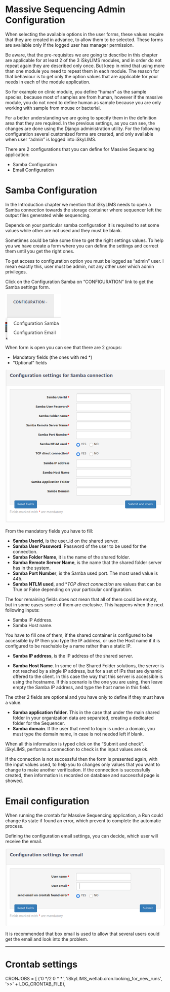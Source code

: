 # Massive Sequencing Admin Configuration


When selecting the available options in the user forms, these values require that they are created in advance, to allow them to be selected. These forms are available only If the logged user has manager permission.

Be aware, that the pre-requisites we are going to describe in this chapter are applicable for at least 2 of the 3 iSkyLIMS modules, and in order do not repeat again they are described only once. But keep in mind that using more than one module you need to repeat them in each module. The reason for that behaviour is to get only the option values that are applicable for your needs in each of the module application.

So for example on clinic module, you define “human” as the sample species, because most of samples are from human, however if the massive module, you do not need to define human as sample because you are only working with sample from mouse or bacterial.

For a better understanding we are going to specify them in the definition area that they are required.
In the previous settings, as you can see, the changes are done using the Django administration utility. For the following configuration several customized forms are created, and only available when user “admin” is logged into iSkyLIMS.

There are 2 configurations that you can define for Massive Sequencing application:
*   Samba Configuration
*   Email Configuration

# Samba Configuration

In the Introduction chapter we mention that iSkyLIMS needs to open a Samba connection towards the storage container where sequencer left the output files generated while sequencing.

Depends on your particular samba configuration it is required to set some values while other are not used and they must be blank.

Sometimes could be take some time to get the right settings values. To help you we have create a form where you can define the settings and correct them until you get the right ones.

To get access to configuration option you must be logged as “admin” user. I mean exactly this, user must be admin, not any other user which admin privileges.

Click on the Configuration Samba on “CONFIGURATION” link to get the Samba settings form.

![](../images/admin_configuration/samba_configuration_menu.png)

When form is open you can see that there are 2 groups:
*   Mandatory fields (the ones with red *)
*   “Optional” fields

![Samba configuration](../images/admin_configuration/samba_configuration_form.png)

From the mandatory fields you have to fill:
*   **Samba Userid**, is the user_id on the shared server.
*   **Samba User Password**. Password of the user to be used for the connection.
*   **Samba Folder Name**, it is the name of the shared folder.
*   **Samba Remote Server Name**, is the name that the shared folder server has in the system.
*   **Samba Port Number**, is the Samba used port. The most used value is 445.
*   **Samba NTLM used**, and **TCP direct connection* are values that can be True or False depending on your particular configuration.

The four remaining fields does not mean that all of them could be empty, but in some cases some of them are exclusive.
This happens when the next following inputs:
*   Samba IP Address.
*   Samba Host name.

You have to fill one of them, if the shared container is configured to be accessible by IP then you type the IP address, or use the Host name if it is configured to be reachable by a name rather than a static IP.

*   **Samba IP address**, is the IP address of the shared server.

*   **Samba Host Name**. In some of the Shared Folder solutions, the server is not reached by a single IP address, but for a set of IPs that are dynamic offered to the client. In this case the way that this server is accessible is using the hostname. If this scenario is the one you are using, then leave empty the Samba IP address, and type the host name in this field.

The other 2 fields are optional and you have only to define if they must have a value.

*   **Samba application folder**. This in the case that under the main shared folder in your organization data are separated, creating a dedicated folder for the Sequencer.
*   **Samba domain**. If the user that need to login is under a domain, you must type the domain name, in case is not needed left if blank.

When all this information is typed click on the “Submit and check”.  iSkyLIMS, performs a connection to check is the input values are ok.

If the connection is not successful then the form is presented again, with the input values used, to help you to changes only values that you want to change to make another verification.
If the connection is successfully created, then information is recorded on database and successful page is showed.



# Email configuration

When running the crontab for Massive Sequencing application, a Run could change its state if found an error, which prevent to complete the automatic process.

Defining the configuration email settings, you can decide, which user will receive the email.

![Email configuration](../images/admin_configuration/email_configuration_form.png)

It is recommended that box email is used to allow that several users could get the email and look into the problem.


---
# Crontab settings

CRONJOBS = [
('0 */2 0 * *', 'iSkyLIMS_wetlab.cron.looking_for_new_runs', '>>' + LOG_CRONTAB_FILE),
